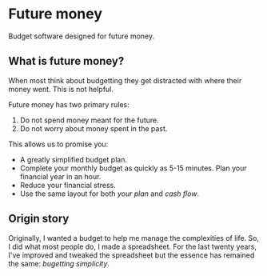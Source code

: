 # Future money

Budget software designed for future money.

## What is future money?

When most think about budgetting they get distracted with where their money went. This is not helpful.

Future money has two primary rules:
1. Do not spend money meant for the future.
2. Do not worry about money spent in the past.

This allows us to promise you:

- A greatly simplified budget plan.
- Complete your monthly budget as quickly as 5-15 minutes. Plan your financial year in an hour.
- Reduce your financial stress.
- Use the same layout for both *your plan* and *cash flow*.

## Origin story

Originally, I wanted a budget to help me manage the complexities of life. So, I did what 
most people do, I made a spreadsheet. For the last twenty years, I've improved and tweaked 
the spreadsheet but the essence has remained the same: *bugetting simplicity*.
